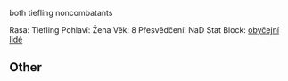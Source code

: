 both tiefling noncombatants

Rasa: Tiefling
Pohlaví: Žena
Věk: 8
Přesvědčení: NaD
Stat Block: [obyčejní lidé](https://5e.tools/bestiary.html#commoner_mm)


## Other